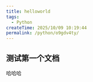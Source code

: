 ```yaml
---
title: helloworld
tags:
  - Python
createTime: 2025/10/09 10:19:44
permalink: /python/o9gdv4ty/
---
```


## 测试第一个文档

哈哈哈
